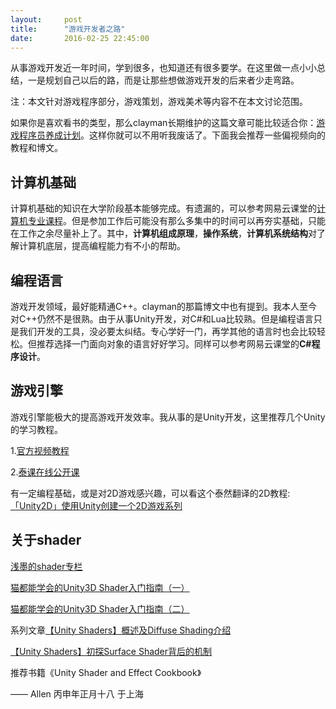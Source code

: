 ```yaml
---
layout:     post
title:      "游戏开发者之路"
date:       2016-02-25 22:45:00
---
```


从事游戏开发近一年时间，学到很多，也知道还有很多要学。在这里做一点小小总结，一是规划自己以后的路，而是让那些想做游戏开发的后来者少走弯路。

注：本文针对游戏程序部分，游戏策划，游戏美术等内容不在本文讨论范围。

如果你是喜欢看书的类型，那么clayman长期维护的这篇文章可能比较适合你：[游戏程序员养成计划](http://www.cnblogs.com/clayman/archive/2009/05/17/1459001.html)。这样你就可以不用听我废话了。下面我会推荐一些偏视频向的教程和博文。


## 计算机基础

计算机基础的知识在大学阶段基本能够完成。有遗漏的，可以参考网易云课堂的[计算机专业课程](http://study.163.com/curricula/cs.htm)。但是参加工作后可能没有那么多集中的时间可以再夯实基础，只能在工作之余尽量补上了。其中，**计算机组成原理**，**操作系统**，**计算机系统结构**对了解计算机底层，提高编程能力有不小的帮助。


## 编程语言

游戏开发领域，最好能精通C++。clayman的那篇博文中也有提到。我本人至今对C++仍然不是很熟。由于从事Unity开发，对C#和Lua比较熟。但是编程语言只是我们开发的工具，没必要太纠结。专心学好一门，再学其他的语言时也会比较轻松。但推荐选择一门面向对象的语言好好学习。同样可以参考网易云课堂的**C#程序设计**。


## 游戏引擎

游戏引擎能极大的提高游戏开发效率。我从事的是Unity开发，这里推荐几个Unity的学习教程。

1.[官方视频教程](http://unity3d.com/cn/learn/tutorials)

2.[泰课在线公开课](http://www.taikr.com/course/134)

有一定编程基础，或是对2D游戏感兴趣，可以看这个泰然翻译的2D教程:[「Unity2D」使用Unity创建一个2D游戏系列](http://www.tairan.com/category/unity2d/)

## 关于shader

[浅墨的shader专栏](http://blog.csdn.net/column/details/unity3d-shader.html)

[猫都能学会的Unity3D Shader入门指南（一）](http://onevcat.com/2013/07/shader-tutorial-1/)

[猫都能学会的Unity3D Shader入门指南（二）](http://onevcat.com/2013/08/shader-tutorial-2/)

系列文章[【Unity Shaders】概述及Diffuse Shading介绍](http://blog.csdn.net/candycat1992/article/details/17097907)

[【Unity Shaders】初探Surface Shader背后的机制](http://blog.csdn.net/candycat1992/article/details/39994049)

推荐书籍《Unity Shader and Effect Cookbook》

—— Allen 丙申年正月十八 于上海